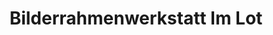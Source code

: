 ---
title: "Bilderrahmenwerkstatt Im Lot"
url: /zwenkau/bilderrahmenwerkstatt-im-lot/
shop: Rahmen
---